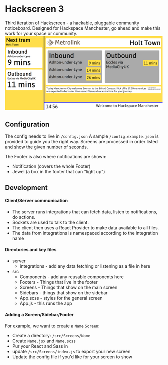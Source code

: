 # Hackscreen 3

Third iteration of Hackscreen - a hackable, pluggable community noticeboard. Designed for Hackspace Manchester, go ahead and make this work for your space or community.
![screenshot](./docs/screenshot.png)

## Configuration

The config needs to live in `/config.json`
A sample `/config.example.json` is provided to guide you the right way. Screens are processed in order listed and show the given number of seconds.

The Footer is also where notifications are shown:

- Notification (covers the whole Footer)
- Jewel (a box in the footer that can "light up")

## Development

#### Client/Server communication

- The server runs integrations that can fetch data, listen to notifications, do actions.
- Sockets are used to talk to the client.
- The client then uses a React Provider to make data available to all files.
- The data from integrations is namespaced according to the integration name

#### Directories and key files

- server
  - integrations - add any data fetching or listening as a file in here
- src
  - Components - add any reusable components here
  - Footers - Things that live in the footer
  - Screens - Things that show on the main screen
  - Sidebars - things that show on the sidebar
  - App.scss - styles for the general screen
  - App.js - this runs the app

#### Adding a Screen/Sidebar/Footer

For example, we want to create a `Name` `Screen`:

- Create a directory: `/src/Screens/Name`
- Create `Name.jsx` and `Name.scss`
- Pur your React and Sass in
- update `/src/Screens/index.js` to export your new screen
- Update the config file if you'd like for your screen to show
